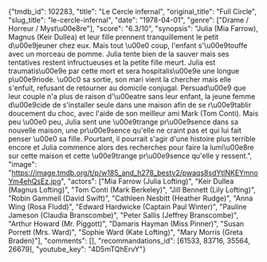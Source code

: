 {"tmdb_id": 102283, "title": "Le Cercle infernal", "original_title": "Full Circle", "slug_title": "le-cercle-infernal", "date": "1978-04-01", "genre": ["Drame / Horreur / Myst\u00e8re"], "score": "6.3/10", "synopsis": "Julia (Mia Farrow), Magnus (Keir Dullea) et leur fille prennent tranquillement le petit d\u00e9jeuner chez eux. Mais tout \u00e0 coup, l'enfant s'\u00e9touffe avec un morceau de pomme. Julia tente bien de la sauver mais ses tentatives restent infructueuses et la petite fille meurt. Julia est traumatis\u00e9e par cette mort et sera hospitalis\u00e9e une longue p\u00e9riode. \u00c0 sa sortie, son mari vient la chercher mais elle s'enfuit, refusant de retourner au domicile conjugal. Persuad\u00e9 que leur couple n'a plus de raison d'\u00eatre sans leur enfant, la jeune femme d\u00e9cide de s'installer seule dans une maison afin de se r\u00e9tablir doucement du choc, avec l'aide de son meilleur ami Mark (Tom Conti). Mais peu \u00e0 peu, Julia sent une \u00e9trange pr\u00e9sence dans sa nouvelle maison, une pr\u00e9sence qu'elle ne craint pas et qui lui fait penser \u00e0 sa fille. Pourtant, il pourrait s'agir d'une histoire plus terrible encore et Julia commence alors des recherches pour faire la lumi\u00e8re sur cette maison et cette \u00e9trange pr\u00e9sence qu'elle y ressent.", "image": "https://image.tmdb.org/t/p/w185_and_h278_bestv2/pwaqs8sdYtlNKEYmnoYm4ehQsEz.jpg", "actors": ["Mia Farrow (Julia Lofting)", "Keir Dullea (Magnus Lofting)", "Tom Conti (Mark Berkeley)", "Jill Bennett (Lily Lofting)", "Robin Gammell (David Swift)", "Cathleen Nesbitt (Heather Rudge)", "Anna Wing (Rosa Fludd)", "Edward Hardwicke (Captain Paul Winter)", "Pauline Jameson (Claudia Branscombe)", "Peter Sallis (Jeffrey Branscombe)", "Arthur Howard (Mr. Piggott)", "Damaris Hayman (Miss Pinner)", "Susan Porrett (Mrs. Ward)", "Sophie Ward (Kate Lofting)", "Mary Morris (Greta Braden)"], "comments": [], "recommandations_id": [61533, 83716, 35564, 26679], "youtube_key": "4D5mTQhErvY"}